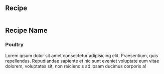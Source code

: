 <!DOCTYPE html>
<html lang="en">
  <head>
    <meta charset="UTF-8" />
    <meta http-equiv="X-UA-Compatible" content="IE=edge" />
    <meta name="viewport" content="width=device-width, initial-scale=1.0" />
    <title>Card Flip</title>
    <link rel="stylesheet" href="main1.css" />
  </head>
  <body>
    <div class="flipcard">
      <div class="flipcard-inner">
        <div class="flipcard-face flipcard-face-front">
          <h2>Recipe</h2>
        </div>
        <div class="flipcard-face flipcard-face-back"></div>
        <div class="flipcard-content">
          <div class="flipcard-header">
            <img src=" " alt="" class="" />
            <h2>Recipe Name</h2>
          </div>
          <div class="flipcard-body">
            <h3>Poultry</h3>
            <p>
              Lorem ipsum dolor sit amet consectetur adipisicing elit.
              Praesentium, quis repellendus. Repudiandae sapiente et hic sunt
              eveniet voluptate eum vitae dolorem, voluptates sit, non
              reiciendis ad ipsam ducimus corporis a!
            </p>
          </div>
        </div>
      </div>
    </div>
    <script src="main.js"></script>
  </body>
</html>
